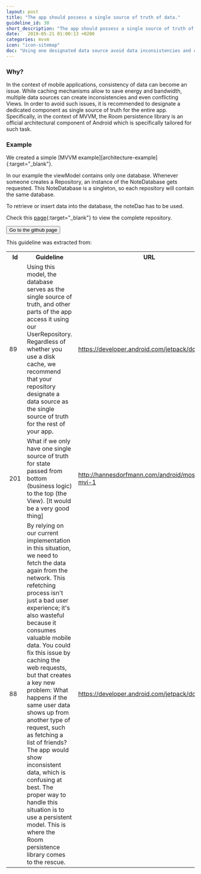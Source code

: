 ```yaml
---
layout: post
title: "The app should possess a single source of truth of data."
guideline_id: 30
short_description: "The app should possess a single source of truth of data."
date:   2019-05-21 01:00:13 +0200
categories: mvvm
icon: "icon-sitemap"
doc: "Using one designated data source avoid data inconsistencies and conflicting Views."
---
```

<h3>Why?</h3>
In the context of mobile applications,
consistency of data can become an issue. While caching
mechanisms allow to save energy and bandwidth, multiple data
sources can create inconsistencies and even conflicting Views.
In order to avoid such issues, it is recommended to designate
a dedicated component as single source of truth for the
entire app. Specifically, in the context of MVVM, the Room
persistence library is an official architectural component of
Android which is specifically tailored for such task.


<h3>Example</h3>
We created a simple [MVVM example][architecture-example]{:target="_blank"}.

In our example the viewModel contains only one database.
Whenever someone creates a Repository, an instance of the NoteDatabase gets requested.
This NoteDatabase is a singleton, so each repository will contain the same database. 

<script src="https://gist.github.com/Geertdepont/6c49b1e410789359624d30622c82c03d.js"></script>

To retrieve or insert data into the database, the noteDao has to be used.

Check this [page][architecture-example]{:target="_blank"} to view the complete repository.

<a href="https://github.com/Geertdepont/bachelor_thesis/tree/master/ArchitectureExample" target="_blank"><button type="button" class="btn btn-primary btn-icon-right">Go to the github page</button></a>

This guideline was extracted from:
<table id="guidelinelinks">
  <tr>
    <th>Id</th>
    <th>Guideline</th>
    <th>URL</th>
  </tr>
    <tr>
      <td>89</td>
      <td>Using this model, the database serves as the single source of truth, and other parts of the app access it using our UserRepository. Regardless of whether you use a disk cache, we recommend that your repository designate a data source as the single source of truth for the rest of your app.</td>
     <td><a href="https://developer.android.com/jetpack/docs/guide" target="_blank">https://developer.android.com/jetpack/docs/guide</a></td>
    </tr>    
    <tr>
      <td>201</td>
      <td>What if we only have one single source of truth for state passed from bottom (business logic) to the top (the View). [It would be a very good thing]</td>
     <td><a href="http://hannesdorfmann.com/android/mosby3-mvi-1" target="_blank">http://hannesdorfmann.com/android/mosby3-mvi-1</a></td>
    </tr>    
    <tr>
      <td>88</td>
      <td>By relying on our current implementation in this situation, we need to fetch the data again from the network. This refetching process isn't just a bad user experience; it's also wasteful because it consumes valuable mobile data. You could fix this issue by caching the web requests, but that creates a key new problem: What happens if the same user data shows up from another type of request, such as fetching a list of friends? The app would show inconsistent data, which is confusing at best. The proper way to handle this situation is to use a persistent model. This is where the Room persistence library comes to the rescue.</td>
     <td><a href="https://developer.android.com/jetpack/docs/guide" target="_blank">https://developer.android.com/jetpack/docs/guide</a></td>
    </tr>    
</table>

[architecture-example]: https://github.com/Geertdepont/bachelor_thesis/tree/master/ArchitectureExample